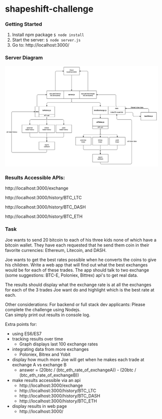 # shapeshift-challenge

### Getting Started
1. Install npm package `$ node install`
2. Start the server:
`$ node server.js`
3. Go to:
http://localhost:3000/


### Server Diagram
![alt tag](https://github.com/leon-do/shapeshift-challenge/blob/master/server/diagram/nodeJS%20diagram.png)


### Results Accessible APIs:
http://localhost:3000/exchange

http://localhost:3000/history/BTC_LTC

http://localhost:3000/history/BTC_DASH

http://localhost:3000/history/BTC_ETH


### Task
Joe wants to send 20 bitcoin to each of his three kids none of which have a bitcoin wallet. They have each requested that he send them coin in their favorite currencies: 
Ethereum, Litecoin, and DASH. 

Joe wants to get the best rates possible when he converts the coins to give his children. Write a web app that will find out what the best exchanges would be for each of these trades. The app should talk to two exchange (some suggestions: BTC-E, Poloniex, Bittrex) api's to get real data. 

The results should display what the exchange rate is at all the exchanges for each of the 3 trades Joe want do and highlight which is the best rate at each.

Other considerations:
For backend or full stack dev applicants:
    Please complete the challenge using Nodejs.  
    Can simply print out results in console log.

Extra points for: 
- using ES6/ES7 
- tracking results over time
    - Graph displays last 100 exchange rates
- integrating data from more exchanges
    - Poloniex, Bitrex and Yobit
- display how much more Joe will get when he makes each trade at exchange A vs exchange B
    - answer = (20btc / (btc_eth_rate_of_exchangeA)) - (20btc / (btc_eth_rate_of_exchangeB))
- make results accessible via an api
    - http://localhost:3000/exchange
    - http://localhost:3000/history/BTC_LTC
    - http://localhost:3000/history/BTC_DASH
    - http://localhost:3000/history/BTC_ETH
- display results in web page
    - http://localhost:3000/

